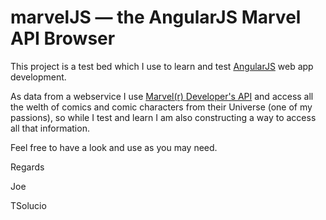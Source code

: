 # marvelJS — the AngularJS Marvel API Browser

This project is a test bed which I use to learn and test [AngularJS](http://angularjs.org/) web app development.

As data from a webservice I use [Marvel(r) Developer's API](https://developer.marvel.com/) and access all the welth of comics and comic characters from their Universe (one of my passions), so while I test and learn I am also constructing a way to access all that information.

Feel free to have a look and use as you may need.

Regards

Joe

TSolucio

